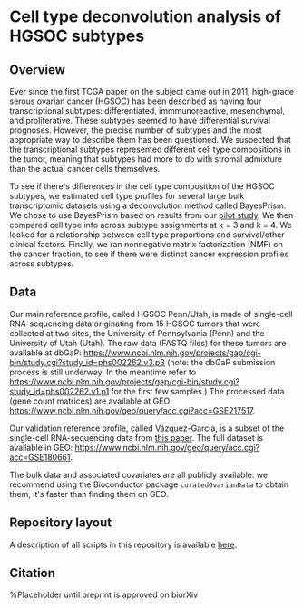 # Cell type deconvolution analysis of HGSOC subtypes

## Overview

Ever since the first TCGA paper on the subject came out in 2011, high-grade serous ovarian cancer (HGSOC) has been described as having four transcriptional subtypes: differentiated, immmunoreactive, mesenchymal, and proliferative. These subtypes seemed to have differential survival prognoses. However, the precise number of subtypes and the most appropriate way to describe them has been questioned. We suspected that the transcriptional subtypes represented different cell type compositions in the tumor, meaning that subtypes had more to do with stromal admixture than the actual cancer cells themselves.

To see if there's differences in the cell type composition of the HGSOC subtypes, we estimated cell type profiles for several large bulk transcriptomic datasets using a deconvolution method called BayesPrism. We chose to use BayesPrism based on results from our [pilot study](https://github.com/greenelab/deconvolution_pilot). We then compared cell type info across subtype assignments at k = 3 and k = 4. We looked for a relationship between cell type proportions and survival/other clinical factors. Finally, we ran nonnegative matrix factorization (NMF) on the cancer fraction, to see if there were distinct cancer expression profiles across subtypes.

## Data

Our main reference profile, called HGSOC Penn/Utah, is made of single-cell RNA-sequencing data originating from 15 HGSOC tumors that were collected at two sites, the University of Pennsylvania (Penn) and the University of Utah (Utah). The raw data (FASTQ files) for these tumors are available at dbGaP: https://www.ncbi.nlm.nih.gov/projects/gap/cgi-bin/study.cgi?study_id=phs002262.v3.p3 (note: the dbGaP submission process is still underway. In the meantime refer to https://www.ncbi.nlm.nih.gov/projects/gap/cgi-bin/study.cgi?study_id=phs002262.v1.p1 for the first few samples.) The processed data (gene count matrices) are available at GEO: https://www.ncbi.nlm.nih.gov/geo/query/acc.cgi?acc=GSE217517.

Our validation reference profile, called Vázquez-Garcia, is a subset of the single-cell RNA-sequencing data from [this paper](https://www.nature.com/articles/s41586-022-05496-1). The full dataset is available in GEO: https://www.ncbi.nlm.nih.gov/geo/query/acc.cgi?acc=GSE180661.

The bulk data and associated covariates are all publicly available: we recommend using the Bioconductor package `curatedOvarianData` to obtain them, it's faster than finding them on GEO.

## Repository layout

A description of all scripts in this repository is available [here](https://github.com/arielah/hgsoc_deconvolution/tree/prepublic/scripts).

## Citation

%Placeholder until preprint is approved on biorXiv
